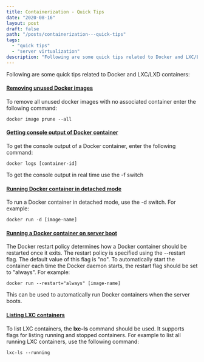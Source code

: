 ```yaml
---
title: Containerization - Quick Tips
date: "2020-08-16"
layout: post
draft: false
path: "/posts/containerization---quick-tips"
tags:
  - "quick tips"
  - "server virtualization"
description: "Following are some quick tips related to Docker and LXC/LXD containers:"
---
```


Following are some quick tips related to Docker and LXC/LXD containers:

#### [Removing unused Docker images](https://docs.docker.com/engine/reference/commandline/image_prune/)
To remove all unused docker images with no associated container enter the following command:

```
docker image prune --all
```

#### [Getting console output of Docker container](https://stackoverflow.com/questions/33083385/getting-console-output-from-a-docker-container)
To get the console output of a Docker container, enter the following command:

```
docker logs [container-id]
```

To get the console output in real time use the -f switch

#### [Running Docker container in detached mode](https://docs.docker.com/engine/reference/run/#detached--d)
To run a Docker container in detached mode, use the -d switch. For example:

```
docker run -d [image-name]
```

#### [Running a Docker container on server boot](https://docs.docker.com/engine/reference/run/#restart-policies---restart)
The Docker restart policy determines how a Docker container should be restarted once it exits. The restart policy is specified using the --restart flag. The default value of this flag is "no". To automatically start the container each time the Docker daemon starts, the restart flag should be set to "always". For example:

```
docker run --restart="always" [image-name]
```

This can be used to automatically run Docker containers when the server boots.

#### [Listing LXC containers](https://linuxcontainers.org/lxc/manpages/man1/lxc-ls.1.html)
To list LXC containers, the **lxc-ls** command should be used. It supports flags for listing running and stopped containers. For example to list all running LXC containers, use the following command:

```
lxc-ls --running
```
